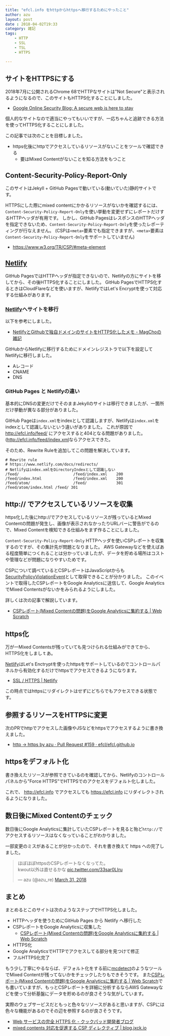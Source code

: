 ```yaml
---
title: "efcl.info をhttpからhttpsへ移行するためにやったこと"
author: azu
layout: post
date : 2018-04-02T19:33
category: 雑記
tags:
    - HTTP
    - SSL
    - TSL
    - HTTPS

---
```


## サイトをHTTPSにする

2018年7月に公開されるChrome 68でHTTPなサイトは"Not Secure"と表示されるようになるので、このサイトもHTTPS化することにしました。

- [Google Online Security Blog: A secure web is here to stay](https://security.googleblog.com/2018/02/a-secure-web-is-here-to-stay.html "Google Online Security Blog: A secure web is here to stay")

個人的なサイトなので適当にやってもいいですが、一応ちゃんと追跡できる方法を使ってHTTPS化することにしました。

この記事では次のことを目標しました。

- https化後にhttpでアクセスしているリソースがないことをツールで確認できる
	- 要はMixed Contentがないことを知る方法をもつこと

## Content-Security-Policy-Report-Only

このサイトはJekyll + GitHub Pagesで動いている(動いていた)静的サイトです。

HTTPSにした際にmixed contentにかかるリソースがないかを確認するには、
`Content-Security-Policy-Report-Only`を使い挙動を変更せずにレポートだけするHTTPヘッダが有用です。
しかし、GitHub PagesはレスポンスのHTTPヘッダを指定できないため、`Content-Security-Policy-Report-Only`を使ったレポーティングが行なえません。
(CSPは`<meta>`要素でも指定できますが、`<meta>`要素は`Content-Security-Policy-Report-Only`をサポートしていません)

- <https://www.w3.org/TR/CSP/#meta-element>

## [Netlify][]

GitHub PagesではHTTPヘッダが指定できないので、Netlifyの方にサイトを移してから、その後HTTPS化することにしました。
GitHub PagesでHTTPS化するときはCloudFlareなどを使いますが、NetlifyではLet's Encryptを使って対応する仕組みがあります。

### [Netlify][]へサイトを移行

以下を参考にしました。

- [NetlifyとGithubで独自ドメインのサイトをHTTPS化したメモ - MagChoの雑記](http://magcho.hatenablog.jp/entry/2017/10/15/023440 "NetlifyとGithubで独自ドメインのサイトをHTTPS化したメモ - MagChoの雑記")

GitHubからNetlifyに移行するためにドメインレジストラで以下を設定してNetlifyに移行しました。

- Aレコード
- CNAME
- DNS

### GitHub Pages と Netlifyの違い

基本的にDNSの変更だけでそのままJekyllのサイトは移行できましたが、一箇所だけ挙動が異なる部分がありました。


GitHub Pageは`index.xml`をindexとして認識しますが、Netlifyは`index.xml`をindexとして認識しないという違いがありました。
これが原因で <http://efcl.info/feed/> にアクセスすると404となる問題がありました。
(<http://efcl.info/feed/index.xml>ならアクセスできた。

そのため、Rewrite Ruleを追加してこの問題を解決しています。

```
# Rewrite rule
# https://www.netlify.com/docs/redirects/
# Netlifyはindex.xmlをDirectoryIndexとして認識しない
/feed/                        /feed/index.xml    200
/feed/index.html              /feed/index.xml    200
/feed/atom/                   /feed/             301
/feed/atom/index.html /feed/ 301
```

## http:// でアクセスしているリソースを収集

https化した後にhttp://でアクセスしているリソースが残っているとMixed Contentの問題が発生し、画像が表示されなかったりURLバーに警告がでるので、Mixed Contentを検知できる仕組みをまず作ることにしました。

`Content-Security-Policy-Report-Only` HTTPヘッダを使いCSPレポートを収集するのですが、その集計先が問題となりました。
AWS Gatewayなどを使えばある程度簡単につくれることは分かっていましたが、データを貯める場所はコストや管理などが問題になりやすいためです。

CSPについて調べているとCSPレポートはJavaScriptからも[SecurityPolicyViolationEvent](https://developer.mozilla.org/en-US/docs/Web/API/SecurityPolicyViolationEvent "SecurityPolicyViolationEvent")として取得できることが分かりました。
このイベントで取得したCSPレポートをGoogle Analyticsに送信して、Google AnalyticsでMixed Contentsがないかをみられるようにしました。

詳しくは次の記事で解説しています。

- [CSPレポート(Mixed Contentの問題)をGoogle Analyticsに集約する | Web Scratch](https://efcl.info/2018/03/19/csp-report-to-google-analytics/ "CSPレポート(Mixed Contentの問題)をGoogle Analyticsに集約する | Web Scratch")

## https化

万が一Mixed Contentsが残っていても見つけられる仕組みができてから、HTTPS化をしましｔあ。

[Netlify][]はLet's Enctryptを使ったhttpsをサポートしているのでコントロールパネルから有効化するだけでhttpsでアクセスできるようになります。

- [SSL / HTTPS | Netlify](https://www.netlify.com/docs/ssl/ "SSL / HTTPS | Netlify")

この時点ではhttpsにリダイレクトはせずにどちらでもアクセスできる状態です。

## 参照するリソースをHTTPSに変更

次のPRでhttpでアクセスした画像やJSなどをhttpsでアクセスするように書き換えました。

- [http -> https by azu · Pull Request #159 · efcl/efcl.github.io](https://github.com/efcl/efcl.github.io/pull/159 "http -&gt; https by azu · Pull Request #159 · efcl/efcl.github.io")

## httpsをデフォルト化

書き換えたリソースが参照できているのを確認してから、Netlifyのコントロールパネルから"Force HTTPS"でHTTPSでのアクセスをデフォルト化しました。

これで、 http://efcl.info でアクセスしても https://efcl.info にリダイレクトされるようになりました。

## 数日後にMixed Contentのチェック

数日後にGoogle Analyticsに集計していたCSPレポートを見ると殆ど`http://`でアクセスするリソースはなくなっていることがわかりました。

一部変更のミスがあることが分かったので、それを書き換えて https への完了しました。

<blockquote class="twitter-tweet" data-lang="en"><p lang="ja" dir="ltr">ほぼほぼhttpsのCSPレポートなくなってた。<br>kwout以外は直せるかな <a href="https://t.co/33sar0LIru">pic.twitter.com/33sar0LIru</a></p>&mdash; azu (@azu_re) <a href="https://twitter.com/azu_re/status/979959462940229632?ref_src=twsrc%5Etfw">March 31, 2018</a></blockquote>
<script async src="https://platform.twitter.com/widgets.js" charset="utf-8"></script>

## まとめ

まとめるとこのサイトは次のようなステップでHTTPS化しました。

- HTTPヘッダを使うためにGitHub Pages から Netlify へ移行した
- CSPレポートをGoogle Analyticsに収集した
	- [CSPレポート(Mixed Contentの問題)をGoogle Analyticsに集約する | Web Scratch](https://efcl.info/2018/03/19/csp-report-to-google-analytics/ "CSPレポート(Mixed Contentの問題)をGoogle Analyticsに集約する | Web Scratch")
- HTTPS化
- Google AnalyticsでHTTPでアクセスしてる部分を見つけて修正
- フルHTTPS化完了

もう少し丁寧にやるならば、デフォルト化をする前に[mcdetect](https://github.com/agis/mcdetect "mcdetect")のようなツールでMixed Contentが残ってないかをチェックしたりもできそうです。
また[CSPレポート(Mixed Contentの問題)をGoogle Analyticsに集約する | Web Scratch](https://efcl.info/2018/03/19/csp-report-to-google-analytics/ "CSPレポート(Mixed Contentの問題)をGoogle Analyticsに集約する | Web Scratch")でも書いていますが、もっとCSPレポートを詳細に分析するならAWS Gatewayなどを使って分析基盤にデータを貯めるのが良さそうな気がしています。

実際のウェブサービスだともっと色々なリソースがあると思いますが、CSPには色々な機能があるのでその辺を参照するのが良さそうです。

- [Web サービスの完全 HTTPS 化 - クックパッド開発者ブログ](http://techlife.cookpad.com/entry/2017/04/19/190901)
- [mixed contents 対応を促進する CSP ディレクティブ | blog.jxck.io](https://blog.jxck.io/entries/2017-01-10/mixed-contents.html)


[Netlify]: https://www.netlify.com/  "Netlify: All-in-one platform for automating modern web projects."
